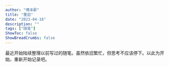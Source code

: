 ```yaml
---
author: "傅泽薪"
title: "重启"
date: "2023-04-18"
description: ""
tags: ["随笔"]
ShowToc: false
ShowBreadCrumbs: false
---
```


最近开始陆续整理以前写过的随笔。虽然依旧繁忙，但思考不应该停下。以此为开始，重新开始记录吧。

<!--more-->
